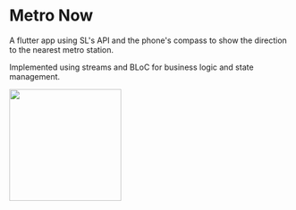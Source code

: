 # Metro Now

A flutter app using SL's API and the phone's compass to show the direction to the nearest metro station.

Implemented using streams and BLoC for business logic and state management. 

<img src="https://i.postimg.cc/fLFX70Nf/Screenshot-2020-02-09-at-19-38-15.png" width="200" />


